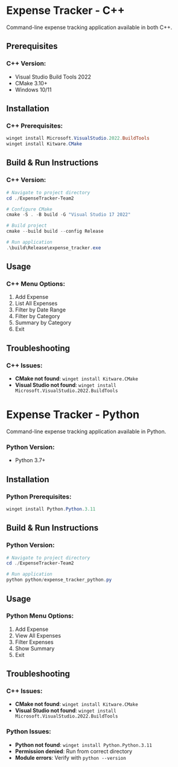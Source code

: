 # Expense Tracker - C++

Command-line expense tracking application available in both C++.

## Prerequisites

### C++ Version:
- Visual Studio Build Tools 2022
- CMake 3.10+
- Windows 10/11

## Installation

### C++ Prerequisites:
```powershell
winget install Microsoft.VisualStudio.2022.BuildTools
winget install Kitware.CMake
```
## Build & Run Instructions

### C++ Version:
```powershell
# Navigate to project directory
cd ./ExpenseTracker-Team2

# Configure CMake
cmake -S . -B build -G "Visual Studio 17 2022"

# Build project
cmake --build build --config Release

# Run application
.\build\Release\expense_tracker.exe
```

## Usage

### C++ Menu Options:
1. Add Expense
2. List All Expenses
3. Filter by Date Range
4. Filter by Category
5. Summary by Category
0. Exit

## Troubleshooting

### C++ Issues:
- **CMake not found**: `winget install Kitware.CMake`
- **Visual Studio not found**: `winget install Microsoft.VisualStudio.2022.BuildTools`


# Expense Tracker - Python
Command-line expense tracking application available in Python.

### Python Version:
- Python 3.7+

## Installation

### Python Prerequisites:
```powershell
winget install Python.Python.3.11
```

## Build & Run Instructions

### Python Version:
```powershell
# Navigate to project directory
cd ./ExpenseTracker-Team2

# Run application
python python/expense_tracker_python.py
```

## Usage

### Python Menu Options:
1. Add Expense
2. View All Expenses
3. Filter Expenses
4. Show Summary
5. Exit

## Troubleshooting

### C++ Issues:
- **CMake not found**: `winget install Kitware.CMake`
- **Visual Studio not found**: `winget install Microsoft.VisualStudio.2022.BuildTools`

### Python Issues:
- **Python not found**: `winget install Python.Python.3.11`
- **Permission denied**: Run from correct directory
- **Module errors**: Verify with `python --version`
